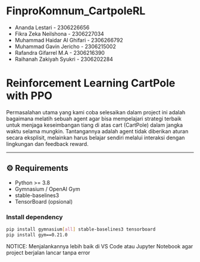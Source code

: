 # FinproKomnum_CartpoleRL
- Ananda Lestari - 2306226656
- Fikra Zeka Neilshona - 2306227034
- Muhammad Haidar Al Ghifari - 2306266792
- Muhammad Gavin Jericho - 2306215002
- Rafandra Gifarrel M.A - 2306216390
- Raihanah Zakiyah Syukri - 2306202284


# Reinforcement Learning CartPole with PPO

Permasalahan utama yang kami coba selesaikan dalam project ini adalah bagaimana melatih sebuah agent agar bisa mempelajari strategi terbaik untuk menjaga keseimbangan tiang di atas cart (CartPole) dalam jangka waktu selama mungkin. Tantangannya adalah agent tidak diberikan aturan secara eksplisit, melainkan harus belajar sendiri melalui interaksi dengan lingkungan dan feedback reward.

---

## ⚙️ Requirements

- Python >= 3.8
- Gymnasium / OpenAI Gym
- stable-baselines3
- TensorBoard (opsional)

### Install dependency

```bash
pip install gymnasium[all] stable-baselines3 tensorboard
pip install gym==0.21.0
```
NOTICE: Menjalankannya lebih baik di VS Code atau Jupyter Notebook agar project berjalan lancar tanpa error 
